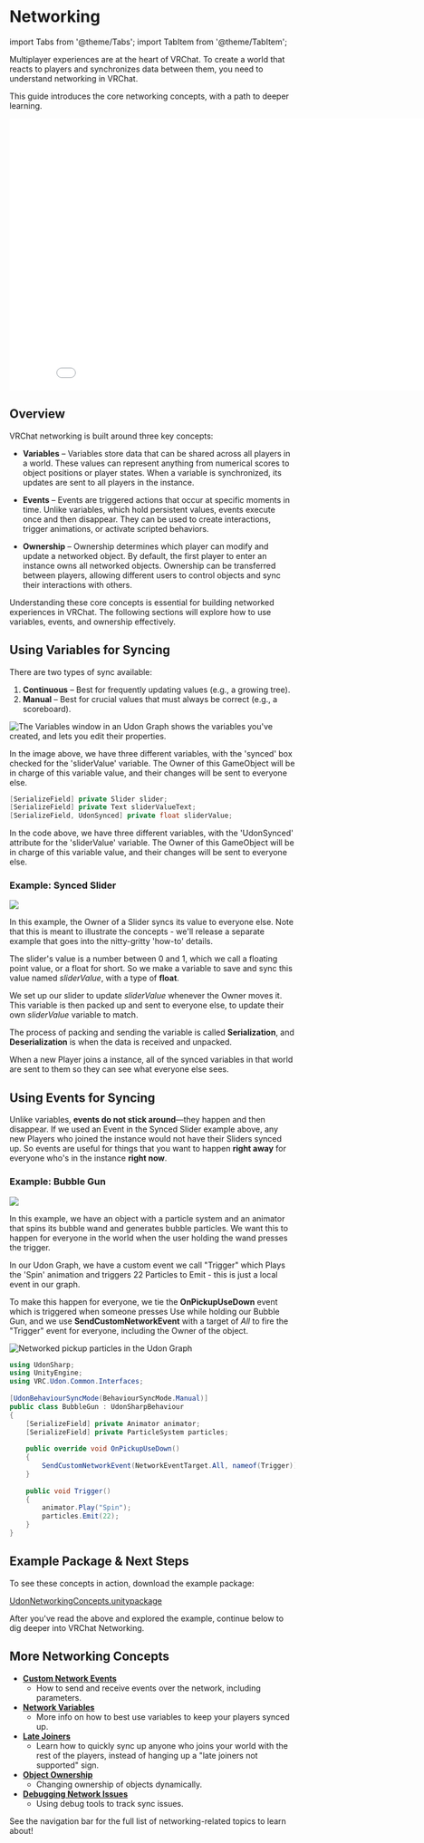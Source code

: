 # Networking

import Tabs from '@theme/Tabs';
import TabItem from '@theme/TabItem';

Multiplayer experiences are at the heart of VRChat. To create a world that reacts to players and synchronizes data between them, you need to understand networking in VRChat.

This guide introduces the core networking concepts, with a path to deeper learning.

<iframe class="embedly-embed" src="//cdn.embedly.com/widgets/media.html?src=https%3A%2F%2Fwww.youtube.com%2Fembed%2FMb6ZYBEhxiI%3Flist%3DPLe9XHNvXcouQjg5GULWGLj1tMzeythnQi&display_name=YouTube&url=https%3A%2F%2Fwww.youtube.com%2Fwatch%3Fv%3DMb6ZYBEhxiI&image=https%3A%2F%2Fi.ytimg.com%2Fvi%2FMb6ZYBEhxiI%2Fhqdefault.jpg&key=f2aa6fc3595946d0afc3d76cbbd25dc3&type=text%2Fhtml&schema=youtube" width="854" height="480" scrolling="no" title="YouTube embed" frameborder="0" allow="autoplay; fullscreen" allowfullscreen="true"></iframe>

## Overview

VRChat networking is built around three key concepts:

- **Variables** – Variables store data that can be shared across all players in a world. These values can represent anything from numerical scores to object positions or player states. When a variable is synchronized, its updates are sent to all players in the instance.

- **Events** – Events are triggered actions that occur at specific moments in time. Unlike variables, which hold persistent values, events execute once and then disappear. They can be used to create interactions, trigger animations, or activate scripted behaviors.

- **Ownership** – Ownership determines which player can modify and update a networked object. By default, the first player to enter an instance owns all networked objects. Ownership can be transferred between players, allowing different users to control objects and sync their interactions with others.

Understanding these core concepts is essential for building networked experiences in VRChat. The following sections will explore how to use variables, events, and ownership effectively.

## Using Variables for Syncing

There are two types of sync available:
1. **Continuous** – Best for frequently updating values (e.g., a growing tree).
2. **Manual** – Best for crucial values that must always be correct (e.g., a scoreboard).

<Tabs groupId="udon-compiler-language">
<TabItem value="graph" label="Udon Graph">

![The Variables window in an Udon Graph shows the variables you've created, and lets you edit their properties.](/img/worlds/index-e057e35-slider-program-variables.png)

In the image above, we have three different variables, with the 'synced' box checked for the 'sliderValue' variable. The Owner of this GameObject will be in charge of this variable value, and their changes will be sent to everyone else.

</TabItem>
<TabItem value="cs" label="UdonSharp">

```cs
[SerializeField] private Slider slider;
[SerializeField] private Text sliderValueText;
[SerializeField, UdonSynced] private float sliderValue;
```

In the code above, we have three different variables, with the 'UdonSynced' attribute for the 'sliderValue' variable. The Owner of this GameObject will be in charge of this variable value, and their changes will be sent to everyone else.

</TabItem>
</Tabs>


### Example: Synced Slider
![](/img/worlds/udon-networking-8472b6b-synced-slider.png)

In this example, the Owner of a Slider syncs its value to everyone else. Note that this is meant to illustrate the concepts - we'll release a separate example that goes into the nitty-gritty 'how-to' details.

The slider's value is a number between 0 and 1, which we call a floating point value, or a float for short. So we make a variable to save and sync this value named *sliderValue*, with a type of **float**. 

We set up our slider to update *sliderValue* whenever the Owner moves it. This variable is then packed up and sent to everyone else, to update their own *sliderValue* variable to match. 

The process of packing and sending the variable is called **Serialization**, and **Deserialization** is when the data is received and unpacked.

When a new Player joins a instance, all of the synced variables in that world are sent to them so they can see what everyone else sees.

## Using Events for Syncing
Unlike variables, **events do not stick around**—they happen and then disappear. If we used an Event in the Synced Slider example above, any new Players who joined the instance would not have their Sliders synced up. So events are useful for things that you want to happen **right away** for everyone who's in the instance **right now**.

### Example: Bubble Gun
![](/img/worlds/udon-networking-33702b1-bubble-gun-shooting.png)

In this example, we have an object with a particle system and an animator that spins its bubble wand and generates bubble particles. We want this to happen for everyone in the world when the user holding the wand presses the trigger.

In our Udon Graph, we have a custom event we call "Trigger" which Plays the 'Spin' animation and triggers 22 Particles to Emit - this is just a local event in our graph.

To make this happen for everyone, we tie the **OnPickupUseDown** event which is triggered when someone presses Use while holding our Bubble Gun, and we use **SendCustomNetworkEvent** with a target of *All* to fire the "Trigger" event for everyone, including the Owner of the object.

<Tabs groupId="udon-compiler-language">
<TabItem value="graph" label="Udon Graph">

![Networked pickup particles in the Udon Graph](/img/worlds/udon-networking-e21b3b0-bubble-gun-graph.png)

</TabItem>
<TabItem value="cs" label="UdonSharp">

```cs
using UdonSharp;  
using UnityEngine;  
using VRC.Udon.Common.Interfaces;  
  
[UdonBehaviourSyncMode(BehaviourSyncMode.Manual)]  
public class BubbleGun : UdonSharpBehaviour  
{  
    [SerializeField] private Animator animator;  
    [SerializeField] private ParticleSystem particles;  
      
    public override void OnPickupUseDown()  
    {  
        SendCustomNetworkEvent(NetworkEventTarget.All, nameof(Trigger));  
    }  
  
    public void Trigger()  
    {  
        animator.Play("Spin");  
        particles.Emit(22);  
    }  
}
```

</TabItem>
</Tabs>

## Example Package & Next Steps
To see these concepts in action, download the example package:

[UdonNetworkingConcepts.unitypackage](https://assets.vrchat.com/sdk/UdonNetworkingConcepts.unitypackage)

After you've read the above and explored the example, continue below to dig deeper into VRChat Networking.

## More Networking Concepts

- **[Custom Network Events](/worlds/udon/networking/events)**
  - How to send and receive events over the network, including parameters.
- **[Network Variables](/worlds/udon/networking/variables)**
  - More info on how to best use variables to keep your players synced up.
- **[Late Joiners](/worlds/udon/networking/late-joiners)**
  - Learn how to quickly sync up anyone who joins your world with the rest of the players, instead of hanging up a "late joiners not supported" sign.
- **[Object Ownership](/worlds/udon/networking/ownership)**
  - Changing ownership of objects dynamically.
- **[Debugging Network Issues](/worlds/udon/networking/debugging)**
  - Using debug tools to track sync issues.

See the navigation bar for the full list of networking-related topics to learn about!